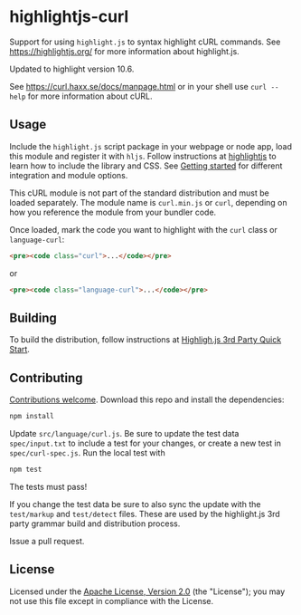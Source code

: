 # highlightjs-curl

Support for using `highlight.js` to syntax highlight cURL commands. See https://highlightjs.org/ for more information about highlight.js.

Updated to highlight version 10.6.

See https://curl.haxx.se/docs/manpage.html or in your shell use `curl --help` for more information about cURL.

## Usage

Include the `highlight.js` script package in your webpage or node app, load this module and register it with `hljs`. Follow instructions at [highlightjs](https://highlightjs.org/) to learn how to include the library and CSS. See [Getting started](https://github.com/highlightjs/highlight.js#getting-started) for different integration and module options.

This cURL module is not part of the standard distribution and must be loaded separately. The module name is `curl.min.js` or `curl`, depending on how you reference the module from your bundler code.

Once loaded, mark the code you want to highlight with the `curl` class or `language-curl`:

```html
<pre><code class="curl">...</code></pre>
```

or

```html
<pre><code class="language-curl">...</code></pre>
```

## Building

To build the distribution, follow instructions at [Highligh.js 3rd Party Quick Start](https://github.com/highlightjs/highlight.js/blob/master/extra/3RD_PARTY_QUICK_START.md).

## Contributing

[Contributions welcome](https://github.com/esri/contributing). Download this repo and install the dependencies:

```bash
npm install
```

Update `src/language/curl.js`. Be sure to update the test data `spec/input.txt` to include a test for your changes, or create a new test in `spec/curl-spec.js`. Run the local test with

```bash
npm test
```

The tests must pass!

If you change the test data be sure to also sync the update with the `test/markup` and `test/detect` files. These are used by the highlight.js 3rd party grammar build and distribution process.

Issue a pull request.

## License

Licensed under the [Apache License, Version 2.0](http://www.apache.org/licenses/LICENSE-2.0) (the "License"); you may not use this file except in compliance with the License.
